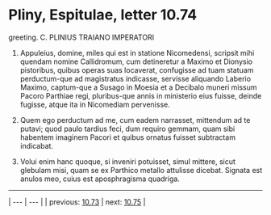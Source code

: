 # Pliny, Espitulae, letter 10.74

greeting. C. PLINIUS TRAIANO IMPERATORI



1. Appuleius, domine, miles qui est in statione Nicomedensi, scripsit mihi quendam nomine Callidromum, cum detineretur a Maximo et Dionysio pistoribus, quibus operas suas locaverat, confugisse ad tuam statuam perductum-que ad magistratus indicasse, servisse aliquando Laberio Maximo, captum-que a Susago in Moesia et a Decibalo muneri missum Pacoro Parthiae regi, pluribus-que annis in ministerio eius fuisse, deinde fugisse, atque ita in Nicomediam pervenisse.



2. Quem ego perductum ad me, cum eadem narrasset, mittendum ad te putavi; quod paulo tardius feci, dum requiro gemmam, quam sibi habentem imaginem Pacori et quibus ornatus fuisset subtractam indicabat.



3. Volui enim hanc quoque, si inveniri potuisset, simul mittere, sicut glebulam misi, quam se ex Parthico metallo attulisse dicebat. Signata est anulos meo, cuius est aposphragisma quadriga.



---

| --- | --- |
| previous: [10.73](../10.73/) | next: [10.75](../10.75/) |